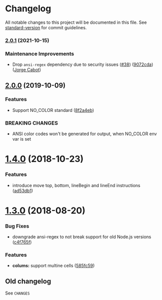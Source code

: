 # Changelog

All notable changes to this project will be documented in this file. See [standard-version](https://github.com/conventional-changelog/standard-version) for commit guidelines.

### [2.0.1](https://github.com/medikoo/cli-color/compare/v2.0.0...v2.0.1) (2021-10-15)

### Maintenance Improvements

- Drop `ansi-regex` dependency due to security issues ([#38](https://github.com/medikoo/cli-color/issues/38)) ([9072cda](https://github.com/medikoo/cli-color/commit/9072cda305181dcc64d657d4de95a813db6dbdf3)) ([Jorge Cabot](https://github.com/jcabot21))

## [2.0.0](https://github.com/medikoo/cli-color/compare/v1.4.0...v2.0.0) (2019-10-09)

### Features

- Support NO_COLOR standard ([8f2a4eb](https://github.com/medikoo/cli-color/commit/8f2a4eb))

### BREAKING CHANGES

- ANSI color codes won't be generated for output, when NO_COLOR env var is set

<a name="1.4.0"></a>

# [1.4.0](https://github.com/medikoo/cli-color/compare/v1.3.0...v1.4.0) (2018-10-23)

### Features

- introduce move top, bottom, lineBegin and lineEnd instructions ([ad53db1](https://github.com/medikoo/cli-color/commit/ad53db1))

<a name="1.3.0"></a>

# [1.3.0](https://github.com/medikoo/cli-color/compare/v1.2.0...v1.3.0) (2018-08-20)

### Bug Fixes

- downgrade ansi-regex to not break support for old Node.js versions ([c4f765f](https://github.com/medikoo/cli-color/commit/c4f765f))

### Features

- **colums:** support multine cells ([585fc59](https://github.com/medikoo/cli-color/commit/585fc59))

## Old changelog

See `CHANGES`
